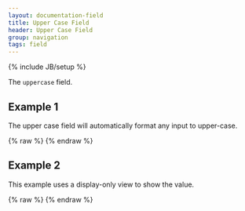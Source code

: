 ```yaml
---
layout: documentation-field
title: Upper Case Field
header: Upper Case Field
group: navigation
tags: field
---
```

{% include JB/setup %}


The ```uppercase``` field.


## Example 1
The upper case field will automatically format any input to upper-case.
<div id="field1"> </div>
{% raw %}
<script type="text/javascript" id="field1-script">
$("#field1").alpaca({
    "data": "Ice cream is wonderful!",
    "schema": {
        "format": "uppercase"
    }
});
</script>
{% endraw %}


## Example 2
This example uses a display-only view to show the value.
<div id="field2"> </div>
{% raw %}
<script type="text/javascript" id="field2-script">
$("#field2").alpaca({
    "data": "Ice cream is wonderful!",
    "schema": {
        "format": "uppercase"
    },
    "options": {
        "label": "Attention"
    },
    "view": "VIEW_BOOTSTRAP_DISPLAY"
});
</script>
{% endraw %}
